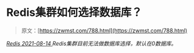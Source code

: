 <!--yml
category: 未分类
date: 0001-01-01 00:00:00
-->

# Redis集群如何选择数据库？

> 原文：[https://zwmst.com/788.html](https://zwmst.com/788.html)

   [ *Redis* ](https://zwmst.com/redis)*[ <time datetime="2021-08-14T08:09:58+08:00"> 2021-08-14 </time> ](https://zwmst.com/788.html)  Redis集群目前无法做数据库选择，默认在0数据库。*
